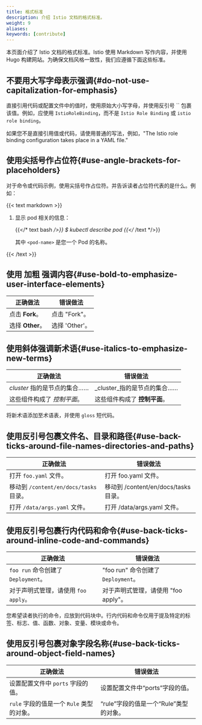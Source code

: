 ```yaml
---
title: 格式标准
description: 介绍 Istio 文档的格式标准。
weight: 9
aliases:
keywords: [contribute]
---
```


本页面介绍了 Istio 文档的格式标准。Istio 使用 Markdown 写作内容，并使用 Hugo 构建网站。为确保文档风格一致性，我们应遵循下面这些标准。

## 不要用大写字母表示强调{#do-not-use-capitalization-for-emphasis}

直接引用代码或配置文件中的值时，使用原始大小写字母，并使用反引号 \`\` 包裹该值。例如，应使用 `IstioRoleBinding`，而不是 `Istio Role Binding` 或 `istio role binding`。

如果您不是直接引用值或代码，请使用普通的写法，例如，"The Istio role binding configuration takes place in a YAML file."

## 使用尖括号作占位符{#use-angle-brackets-for-placeholders}

对于命令或代码示例，使用尖括号作占位符。并告诉读者占位符代表的是什么。例如：

{{< text markdown >}}

1. 显示 pod 相关的信息：

    {{</* text bash */>}}
    $ kubectl describe pod <pod-name>
    {{</* /text */>}}

    其中 `<pod-name>` 是您一个 Pod 的名称。

{{< /text >}}

## 使用 **加粗** 强调内容{#use-bold-to-emphasize-user-interface-elements}

|正确做法           | 错误做法
|------------------|------
|点击 **Fork**。    | 点击 "Fork"。
|选择 **Other**。   | 选择 'Other'。

## 使用斜体强调新术语{#use-italics-to-emphasize-new-terms}

|正确做法                  | 错误做法
|-------------------------|---
|_cluster_ 指的是节点的集合……   | _cluster_指的是节点的集合……
|这些组件构成了 _控制平面_。  | 这些组件构成了 **控制平面**。

将新术语添加至术语表，并使用 `gloss` 短代码。

## 使用反引号包裹文件名、目录和路径{#use-back-ticks-around-file-names-directories-and-paths}

|正确做法                  | 错误做法
|-------------------------|---
|打开 `foo.yaml` 文件。     | 打开 foo.yaml 文件。
|移动到 `/content/en/docs/tasks` 目录。  | 移动到 /content/en/docs/tasks 目录。
|打开 `/data/args.yaml` 文件。 | 打开 /data/args.yaml 文件。

## 使用反引号包裹行内代码和命令{#use-back-ticks-around-inline-code-and-commands}

|正确做法                            | 错误做法
|----------------------------------|---
|`foo run` 命令创建了 `Deployment`。 | "foo run" 命令创建了 `Deployment`。
|对于声明式管理，请使用 `foo apply`。  | 对于声明式管理，请使用 "foo apply"。

您希望读者执行的命令，应放到代码块中。行内代码和命令仅用于提及特定的标签、标志、值、函数、对象、变量、模块或命令。

## 使用反引号包裹对象字段名称{#use-back-ticks-around-object-field-names}

|正确做法                                 | 错误做法
|---------------------------------------|------
|设置配置文件中 `ports` 字段的值。          | 设置配置文件中“ports”字段的值。
|`rule` 字段的值是一个 `Rule` 类型的对象。  | “rule”字段的值是一个“Rule”类型的对象。
